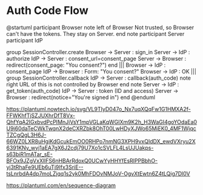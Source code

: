 # Auth Code Flow

@startuml
participant Browser
note left of Browser
  Not trusted, so Browser
  can't have the tokens. 
  They stay on Server.
end note
participant Server
participant IdP

group SessionController.create
Browser -> Server : sign_in
Server -> IdP : authorize
IdP -> Server : consent_url=consent_page
Server -> Browser : redirect(consent_page: "You consent?")
end
|||
Browser -> IdP : consent_page
IdP -> Browser : Form: "You consent?"
Browser -> IdP : OK
|||
group SessionController.callback
IdP -> Server : callback(auth_code)
note right
  URL of this is 
  not controlled by 
  Browser
end note
Server -> IdP : get_token(auth_code)
IdP -> Server : token (ID and access)
Server -> Browser : redirect(notice="You're signed in")
end
@enduml

https://plantuml.nowtech.io/svg/VL9TIyD047o_Nx7uqXQqFw1G1HMXA2f-FFWKhfTjSZJUXhrDfT8Vx-QhfYqA2IGxbvdPcPIMnJjVsY1mpVGLaKqWGIXm9K2h_H3WaGI4goYOdaEa0U9i60daTeCWkTwqnX2deCXRZbk8OhT00LwHDyXJWo65MiEK0_4MF1WjqcTZCgQgL3H6J-66WZ0LXR8uHgiKdGcukEmOO0RHPo7nmNG3XPH9vxQIdDX_ewdVXryu2X6391KNy_wvj1aEA7gX6J2cdj79U7Xo1cSVLFL4LsUJUakps-s63biR1mATar_sE-BFOx9JZgVxXllFS6nHBArRdoxQ0UCwYyHHYfEsRlPPBbhO-yj3tRhaFe9UEb6uTj9Ifx3SriE--tsLnrbdA4dp7moLZjqq1s2yk0MhFDOvNMJoV-OgvXtEwtn6Z4tLQig7Dl0V

https://plantuml.com/en/sequence-diagram
